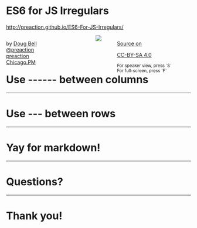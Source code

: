 
# ES6 for JS Irregulars

<http://preaction.github.io/ES6-For-JS-Irregulars/>

<div style="width: 40%; float: left">

by [Doug Bell](http://preaction.me)<br>
<a href="http://twitter.com/preaction"><i class="fa fa-twitter"></i> @preaction</a><br/>
<a href="http://github.com/preaction"><i class="fa fa-github"></i> preaction</a><br>
[Chicago.PM](http://chicago.pm.org)<br>

</div>
<div style="width: 20%; float: left; text-align: center">
<img src="http://preaction.me/images/avatar-small.jpg" style="display: inline-block; max-width: 100%"/>
</div>
<div style="width: 40%; float: left">

[Source on <i class="fa fa-github"></i>](https://github.com/preaction/ES6-For-JS-Irregulars)<br/>

[CC-BY-SA 4.0](https://creativecommons.org/licenses/by-sa/4.0/legalcode)<br/>

<small>
For speaker view, press `S`<br/>
For full-screen, press `F`
</small>
</div>

------

# Use ------ between columns

------

# Use --- between rows

---

# Yay for markdown!

------

# Questions?

---

# Thank you!

